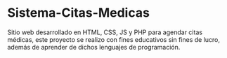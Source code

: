 # Sistema-Citas-Medicas
Sitio web desarrollado en HTML, CSS, JS y PHP para agendar citas médicas, este proyecto se realizo con fines educativos sin fines de lucro, además de aprender de dichos lenguajes de programación.
